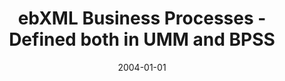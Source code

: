 ---
abstract: ''
authors:
- Birgit Hofreiter
- Christian Huemer
date: '2004-01-01'
featured: false
links:
- name: Publik
  url: https://publik.tuwien.ac.at/showentry.php?ID=203823&lang=2
publication_types:
- '1'
publishDate: '2004-01-01'
title: ebXML Business Processes - Defined both in UMM and BPSS
url_pdf: ''
---